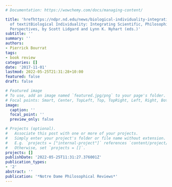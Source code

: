 ```yaml
---
# Documentation: https://wowchemy.com/docs/managing-content/

title: 'hrefhttps://ndpr.nd.edu/news/biological-individuality-integrating-scientific-philosophical-and-historical-perspectives/Review
  of textitBiological Individuality: Integrating Scientific, Philosophical, and Historical
  Perspectives, by Scott Lidgard and Lynn K. Nyhart (eds.)'
subtitle: ''
summary: ''
authors:
- Pierrick Bourrat
tags:
- book review
categories: []
date: '2017-11-01'
lastmod: 2022-05-25T21:31:28+10:00
featured: false
draft: false

# Featured image
# To use, add an image named `featured.jpg/png` to your page's folder.
# Focal points: Smart, Center, TopLeft, Top, TopRight, Left, Right, BottomLeft, Bottom, BottomRight.
image:
  caption: ''
  focal_point: ''
  preview_only: false

# Projects (optional).
#   Associate this post with one or more of your projects.
#   Simply enter your project's folder or file name without extension.
#   E.g. `projects = ["internal-project"]` references `content/project/deep-learning/index.md`.
#   Otherwise, set `projects = []`.
projects: []
publishDate: '2022-05-25T11:31:27.376001Z'
publication_types:
- '2'
abstract: ''
publication: '*Notre Dame Philosophical Reviews*'
---
```

